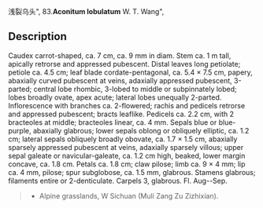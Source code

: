 浅裂乌头",
83.**Aconitum lobulatum** W. T. Wang",

## Description
Caudex carrot-shaped, ca. 7 cm, ca. 9 mm in diam. Stem ca. 1 m tall, apically retrorse and appressed pubescent. Distal leaves long petiolate; petiole ca. 4.5 cm; leaf blade cordate-pentagonal, ca. 5.4 × 7.5 cm, papery, abaxially curved pubescent at veins, adaxially appressed pubescent, 3-parted; central lobe rhombic, 3-lobed to middle or subpinnately lobed; lobes broadly ovate, apex acute; lateral lobes unequally 2-parted. Inflorescence with branches ca. 2-flowered; rachis and pedicels retrorse and appressed pubescent; bracts leaflike. Pedicels ca. 2.2 cm, with 2 bracteoles at middle; bracteoles linear, ca. 4 mm. Sepals blue or blue-purple, abaxially glabrous; lower sepals oblong or obliquely elliptic, ca. 1.2 cm; lateral sepals obliquely broadly obovate, ca. 1.7 × 1.5 cm, abaxially sparsely appressed pubescent at veins, adaxially sparsely villous; upper sepal galeate or navicular-galeate, ca. 1.2 cm high, beaked, lower margin concave, ca. 1.8 cm. Petals ca. 1.8 cm; claw pilose; limb ca. 9 × 4 mm; lip ca. 4 mm, pilose; spur subglobose, ca. 1.5 mm, glabrous. Stamens glabrous; filaments entire or 2-denticulate. Carpels 3, glabrous. Fl. Aug--Sep.

> * Alpine grasslands, W Sichuan (Muli Zang Zu Zizhixian).
